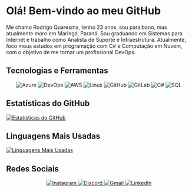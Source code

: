 # Olá! Bem-vindo ao meu GitHub
Me chamo Rodrigo Quaresma, tenho 23 anos, sou paraibano, mas atualmente moro em Maringá, Paraná. Sou graduando em Sistemas para Internet e trabalho como Analista de Suporte e Infraestrutura. Atualmente, foco meus estudos em programação com C# e Computação em Nuvem, com o objetivo de me tornar um profissional DevOps.


## Tecnologias e Ferramentas

<div align="center">
    <img src="https://img.shields.io/badge/Azure-0078D7?style=for-the-badge&logo=azure-devops&logoColor=white" alt="Azure"/>
    <img src="https://img.shields.io/badge/DevOps-000000?style=for-the-badge&logo=azure-devops&logoColor=white" alt="DevOps"/>
    <img src="https://img.shields.io/badge/AWS-232F3E?style=for-the-badge&logo=amazon-aws&logoColor=white" alt="AWS"/>
    <img src="https://img.shields.io/badge/Linux-FCC624?style=for-the-badge&logo=linux&logoColor=black" alt="Linux"/>
    <img src="https://img.shields.io/badge/GitHub-181717?style=for-the-badge&logo=github&logoColor=white" alt="GitHub"/>
    <img src="https://img.shields.io/badge/GitLab-FCA121?style=for-the-badge&logo=gitlab&logoColor=white" alt="GitLab"/>
     <img src="https://img.shields.io/badge/C%23-239120?style=for-the-badge&logo=c-sharp&logoColor=white" alt="C#"/>
    <img src="https://img.shields.io/badge/SQL-005E99?style=for-the-badge&logo=sql&logoColor=white" alt="SQL"/>
</div>



## Estatísticas do GitHub

[![Estatísticas do GitHub](https://github-readme-stats.vercel.app/api?username=rdgq1&show_icons=true&theme=dark)](https://github.com/anuraghazra/github-readme-stats)

## Linguagens Mais Usadas

[![Linguagens Mais Usadas](https://github-readme-stats.vercel.app/api/top-langs/?username=rdgq1&show_icons=true&theme=dark&layout=compact)](https://github.com/anuraghazra/github-readme-stats)


## Redes Sociais

<div align="center">
<a href="https://www.instagram.com/rdgquaresma" target="_blank">
    <img src="https://img.shields.io/badge/Instagram-E4405F?style=for-the-badge&logo=instagram&logoColor=white" alt="Instagram" />
</a>
<a href="https://discord.gg/rdgq1" target="_blank">
    <img src="https://img.shields.io/badge/Discord-7289DA?style=for-the-badge&logo=discord&logoColor=white" alt="Discord" />
</a>
<a href="mailto:rodrigoquaresma99@gmail.com" target="_blank">
    <img src="https://img.shields.io/badge/Gmail-D14836?style=for-the-badge&logo=gmail&logoColor=white" alt="Gmail" />
</a>
<a href="https://www.linkedin.com/in/rdgq1" target="_blank">
    <img src="https://img.shields.io/badge/LinkedIn-0077B5?style=for-the-badge&logo=linkedin&logoColor=white" alt="LinkedIn" />
</a>
</div>
